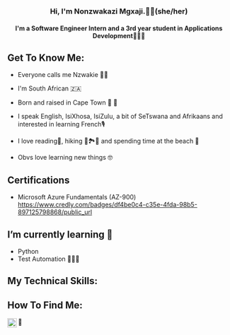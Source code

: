 <h3 align="center">
    Hi, I'm Nonzwakazi Mgxaji.👋🏾(she/her)
</h3>

<h4 align="center">
    I'm a Software Engineer Intern and a 3rd year student in Applications Development👩🏾‍💻
</h4>

## Get To Know Me:
- Everyone calls me Nzwakie 👋🏾 
- I'm South African 🇿🇦 
- Born and raised in Cape Town 🌅 🌊 
- I speak English, IsiXhosa, IsiZulu, a bit of SeTswana and Afrikaans and interested in learning French🎙
- I love reading📖, hiking 🥾🏞️🧗 and spending time at the beach 🌊 

- Obvs love learning new things 🤓 

## Certifications
- Microsoft Azure Fundamentals (AZ-900)
  https://www.credly.com/badges/df4be0c4-c35e-4fda-98b5-897125798868/public_url

## I’m currently learning 🌱
-  Python
-  Test Automation 👩🏾‍💻

## My Technical Skills: 

## How To Find Me:
<a href="https://www.linkedin.com/in/nonzwakazimgxaji/"><img align="left" href="images/linkedin.svg" alt="Nonzwakazi Mgxaji | LinkedIn" width="21px"/></a>
📧
<!---
NonzwakaziMgxaji/NonzwakaziMgxaji is a ✨ special ✨ repository because its `README.md` (this file) appears on your GitHub profile.
You can click the Preview link to take a look at your changes.
--->
